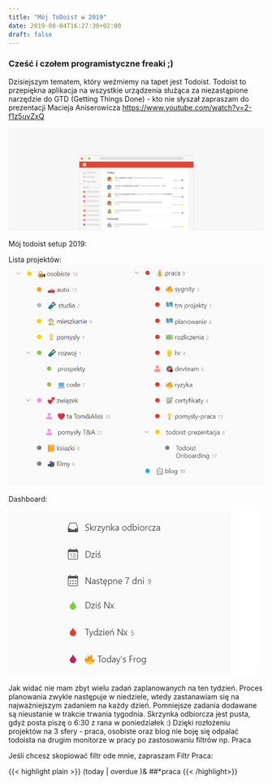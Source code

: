 ```yaml
---
title: "Mój ToDoist w 2019"
date: 2019-08-04T16:27:30+02:00
draft: false
---
```



### Cześć i czołem programistyczne freaki ;)

Dzisiejszym tematem, który weźmiemy na tapet jest Todoist. Todoist to przepiękna aplikacja na wszystkie urządzenia służąca za niezastąpione narzędzie do GTD (Getting Things Done) -  kto nie słyszał zapraszam do prezentacji Macieja Aniserowicza https://www.youtube.com/watch?v=2-f1z5uvZxQ

![Todoist marketing header](todoist-header.png)

Mój todoist setup 2019:

Lista projektów:
![Lista Projektów](todoist-projekty.png)

Dashboard:

![Todoist dashboard](todoist-dashboard.png)

Jak widać nie mam zbyt wielu zadań zaplanowanych na ten tydzień.
Proces planowania zwykle następuje w niedziele, wtedy zastanawiam się na najważniejszym zadaniem na każdy dzień. Pomniejsze zadania dodawane są nieustanie w trakcie trwania tygodnia.
Skrzynka odbiorcza jest pusta, gdyż posta piszę o 6:30 z rana w poniedziałek :)
Dzięki rozłożeniu projektów na 3 sfery - praca, osobiste oraz blog nie boję się odpalać todoista na drugim monitorze w pracy po zastosowaniu filtrów np. Praca

Jeśli chcesz skopiować filtr ode mnie, zapraszam
Filtr Praca: 

{{< highlight plain >}}
(today | overdue )& ##*praca
{{< /highlight>}}


